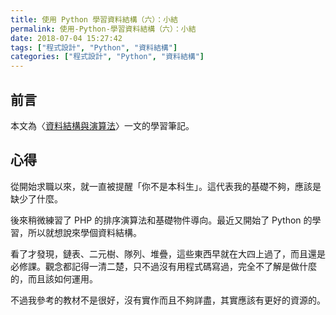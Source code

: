 ```yaml
---
title: 使用 Python 學習資料結構（六）：小結
permalink: 使用-Python-學習資料結構（六）：小結
date: 2018-07-04 15:27:42
tags: ["程式設計", "Python", "資料結構"]
categories: ["程式設計", "Python", "資料結構"]
---
```


## 前言

本文為〈[資料結構與演算法](https://legacy.gitbook.com/book/yuanbin/algorithm/details/zh-tw)〉一文的學習筆記。

## 心得

從開始求職以來，就一直被提醒「你不是本科生」。這代表我的基礎不夠，應該是缺少了什麼。

後來稍微練習了 PHP 的排序演算法和基礎物件導向。最近又開始了 Python 的學習，所以就想說來學個資料結構。

看了才發現，鏈表、二元樹、隊列、堆疊，這些東西早就在大四上過了，而且還是必修課。觀念都記得一清二楚，只不過沒有用程式碼寫過，完全不了解是做什麼的，而且該如何運用。

不過我參考的教材不是很好，沒有實作而且不夠詳盡，其實應該有更好的資源的。
